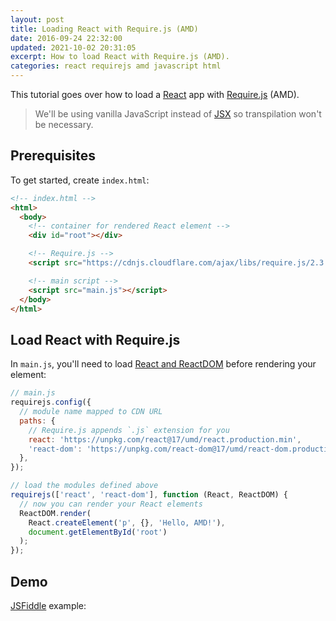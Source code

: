 ```yaml
---
layout: post
title: Loading React with Require.js (AMD)
date: 2016-09-24 22:32:00
updated: 2021-10-02 20:31:05
excerpt: How to load React with Require.js (AMD).
categories: react requirejs amd javascript html
---
```


This tutorial goes over how to load a [React](https://reactjs.org/) app with [Require.js](https://requirejs.org/) (AMD).

> We'll be using vanilla JavaScript instead of [JSX](https://reactjs.org/docs/jsx-in-depth.html) so transpilation won't be necessary.

## Prerequisites

To get started, create `index.html`:

```html
<!-- index.html -->
<html>
  <body>
    <!-- container for rendered React element -->
    <div id="root"></div>

    <!-- Require.js -->
    <script src="https://cdnjs.cloudflare.com/ajax/libs/require.js/2.3.6/require.min.js"></script>

    <!-- main script -->
    <script src="main.js"></script>
  </body>
</html>
```

## Load React with Require.js

In `main.js`, you'll need to load [React and ReactDOM](https://reactjs.org/docs/cdn-links.html) before rendering your element:

```js
// main.js
requirejs.config({
  // module name mapped to CDN URL
  paths: {
    // Require.js appends `.js` extension for you
    react: 'https://unpkg.com/react@17/umd/react.production.min',
    'react-dom': 'https://unpkg.com/react-dom@17/umd/react-dom.production.min',
  },
});

// load the modules defined above
requirejs(['react', 'react-dom'], function (React, ReactDOM) {
  // now you can render your React elements
  ReactDOM.render(
    React.createElement('p', {}, 'Hello, AMD!'),
    document.getElementById('root')
  );
});
```

## Demo

[JSFiddle](https://jsfiddle.net/remarkablemark/mejyoLk6/) example:

<script async src="https://jsfiddle.net/remarkablemark/mejyoLk6/embed/js,html,result/"></script>

